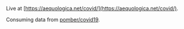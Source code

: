 Live at [https://aequologica.net/covid/](https://aequologica.net/covid/).

Consuming data from <a href="https://github.com/pomber/covid19/">pomber/covid19</a>.
